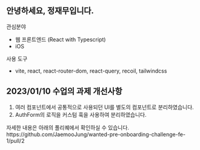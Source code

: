 ## 안녕하세요, 정재무입니다.
관심분야
* 웹 프론트엔드 (React with Typescript)
* iOS

사용 도구
* vite, react, react-router-dom, react-query, recoil, tailwindcss

## 2023/01/10 수업의 과제 개선사항
1. 여러 컴포넌트에서 공통적으로 사용되던 UI를 별도의 컴포넌트로 분리하였습니다.
2. AuthForm의 로직을 커스텀 훅을 사용하여 분리하였습니다.
<p>자세한 내용은 아래의 풀리퀘에서 확인하실 수 있습니다.
<br>https://github.com/JaemooJung/wanted-pre-onboarding-challenge-fe-1/pull/2
